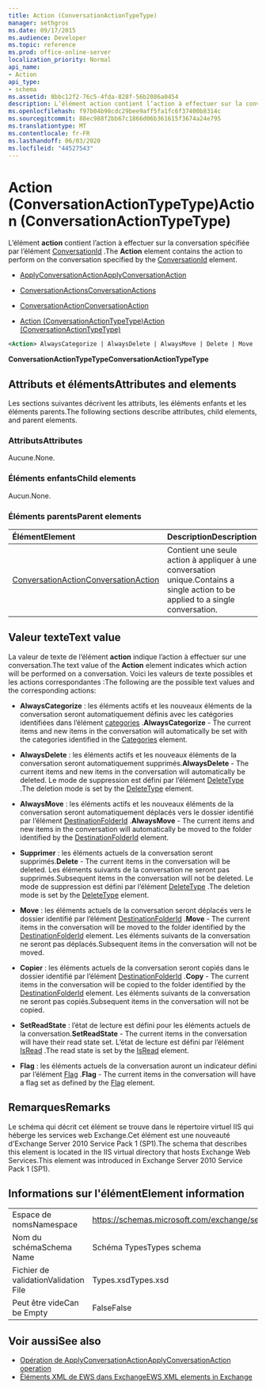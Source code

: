 ```yaml
---
title: Action (ConversationActionTypeType)
manager: sethgros
ms.date: 09/17/2015
ms.audience: Developer
ms.topic: reference
ms.prod: office-online-server
localization_priority: Normal
api_name:
- Action
api_type:
- schema
ms.assetid: 8bbc12f2-76c5-4fda-828f-56b2086a0454
description: L’élément action contient l’action à effectuer sur la conversation spécifiée par l’élément ConversationId.
ms.openlocfilehash: f97b04b98cdc29bee9aff5fa1fc6f37400b8314c
ms.sourcegitcommit: 88ec988f2bb67c1866d06b361615f3674a24e795
ms.translationtype: MT
ms.contentlocale: fr-FR
ms.lasthandoff: 06/03/2020
ms.locfileid: "44527543"
---
```

# <a name="action-conversationactiontypetype"></a><span data-ttu-id="f0724-103">Action (ConversationActionTypeType)</span><span class="sxs-lookup"><span data-stu-id="f0724-103">Action (ConversationActionTypeType)</span></span>

<span data-ttu-id="f0724-104">L’élément **action** contient l’action à effectuer sur la conversation spécifiée par l’élément [ConversationId](conversationid.md) .</span><span class="sxs-lookup"><span data-stu-id="f0724-104">The **Action** element contains the action to perform on the conversation specified by the [ConversationId](conversationid.md) element.</span></span> 
  
- [<span data-ttu-id="f0724-105">ApplyConversationAction</span><span class="sxs-lookup"><span data-stu-id="f0724-105">ApplyConversationAction</span></span>](applyconversationaction.md)
  
- [<span data-ttu-id="f0724-106">ConversationActions</span><span class="sxs-lookup"><span data-stu-id="f0724-106">ConversationActions</span></span>](conversationactions.md)
  
- [<span data-ttu-id="f0724-107">ConversationAction</span><span class="sxs-lookup"><span data-stu-id="f0724-107">ConversationAction</span></span>](conversationaction.md)
  
- [<span data-ttu-id="f0724-108">Action (ConversationActionTypeType)</span><span class="sxs-lookup"><span data-stu-id="f0724-108">Action (ConversationActionTypeType)</span></span>](action-conversationactiontypetype.md)
  
```XML
<Action> AlwaysCategorize | AlwaysDelete | AlwaysMove | Delete | Move | Copy | SetReadState </Action>
```

 <span data-ttu-id="f0724-109">**ConversationActionTypeType**</span><span class="sxs-lookup"><span data-stu-id="f0724-109">**ConversationActionTypeType**</span></span>
## <a name="attributes-and-elements"></a><span data-ttu-id="f0724-110">Attributs et éléments</span><span class="sxs-lookup"><span data-stu-id="f0724-110">Attributes and elements</span></span>

<span data-ttu-id="f0724-111">Les sections suivantes décrivent les attributs, les éléments enfants et les éléments parents.</span><span class="sxs-lookup"><span data-stu-id="f0724-111">The following sections describe attributes, child elements, and parent elements.</span></span>
  
### <a name="attributes"></a><span data-ttu-id="f0724-112">Attributs</span><span class="sxs-lookup"><span data-stu-id="f0724-112">Attributes</span></span>

<span data-ttu-id="f0724-113">Aucune.</span><span class="sxs-lookup"><span data-stu-id="f0724-113">None.</span></span>
  
### <a name="child-elements"></a><span data-ttu-id="f0724-114">Éléments enfants</span><span class="sxs-lookup"><span data-stu-id="f0724-114">Child elements</span></span>

<span data-ttu-id="f0724-115">Aucun.</span><span class="sxs-lookup"><span data-stu-id="f0724-115">None.</span></span>
  
### <a name="parent-elements"></a><span data-ttu-id="f0724-116">Éléments parents</span><span class="sxs-lookup"><span data-stu-id="f0724-116">Parent elements</span></span>

|<span data-ttu-id="f0724-117">**Élément**</span><span class="sxs-lookup"><span data-stu-id="f0724-117">**Element**</span></span>|<span data-ttu-id="f0724-118">**Description**</span><span class="sxs-lookup"><span data-stu-id="f0724-118">**Description**</span></span>|
|:-----|:-----|
|[<span data-ttu-id="f0724-119">ConversationAction</span><span class="sxs-lookup"><span data-stu-id="f0724-119">ConversationAction</span></span>](conversationaction.md) <br/> |<span data-ttu-id="f0724-120">Contient une seule action à appliquer à une conversation unique.</span><span class="sxs-lookup"><span data-stu-id="f0724-120">Contains a single action to be applied to a single conversation.</span></span>  <br/> |
   
## <a name="text-value"></a><span data-ttu-id="f0724-121">Valeur texte</span><span class="sxs-lookup"><span data-stu-id="f0724-121">Text value</span></span>

<span data-ttu-id="f0724-122">La valeur de texte de l’élément **action** indique l’action à effectuer sur une conversation.</span><span class="sxs-lookup"><span data-stu-id="f0724-122">The text value of the **Action** element indicates which action will be performed on a conversation.</span></span> <span data-ttu-id="f0724-123">Voici les valeurs de texte possibles et les actions correspondantes :</span><span class="sxs-lookup"><span data-stu-id="f0724-123">The following are the possible text values and the corresponding actions:</span></span> 
  
- <span data-ttu-id="f0724-124">**AlwaysCategorize** : les éléments actifs et les nouveaux éléments de la conversation seront automatiquement définis avec les catégories identifiées dans l’élément [categories](categories-ex15websvcsotherref.md) .</span><span class="sxs-lookup"><span data-stu-id="f0724-124">**AlwaysCategorize** - The current items and new items in the conversation will automatically be set with the categories identified in the [Categories](categories-ex15websvcsotherref.md) element.</span></span> 
    
- <span data-ttu-id="f0724-125">**AlwaysDelete** : les éléments actifs et les nouveaux éléments de la conversation seront automatiquement supprimés.</span><span class="sxs-lookup"><span data-stu-id="f0724-125">**AlwaysDelete** - The current items and new items in the conversation will automatically be deleted.</span></span> <span data-ttu-id="f0724-126">Le mode de suppression est défini par l’élément [DeleteType](deletetype.md) .</span><span class="sxs-lookup"><span data-stu-id="f0724-126">The deletion mode is set by the [DeleteType](deletetype.md) element.</span></span> 
    
- <span data-ttu-id="f0724-127">**AlwaysMove** : les éléments actifs et les nouveaux éléments de la conversation seront automatiquement déplacés vers le dossier identifié par l’élément [DestinationFolderId](destinationfolderid.md) .</span><span class="sxs-lookup"><span data-stu-id="f0724-127">**AlwaysMove** - The current items and new items in the conversation will automatically be moved to the folder identified by the [DestinationFolderId](destinationfolderid.md) element.</span></span> 
    
- <span data-ttu-id="f0724-128">**Supprimer** : les éléments actuels de la conversation seront supprimés.</span><span class="sxs-lookup"><span data-stu-id="f0724-128">**Delete** - The current items in the conversation will be deleted.</span></span> <span data-ttu-id="f0724-129">Les éléments suivants de la conversation ne seront pas supprimés.</span><span class="sxs-lookup"><span data-stu-id="f0724-129">Subsequent items in the conversation will not be deleted.</span></span> <span data-ttu-id="f0724-130">Le mode de suppression est défini par l’élément [DeleteType](deletetype.md) .</span><span class="sxs-lookup"><span data-stu-id="f0724-130">The deletion mode is set by the [DeleteType](deletetype.md) element.</span></span> 
    
- <span data-ttu-id="f0724-131">**Move** : les éléments actuels de la conversation seront déplacés vers le dossier identifié par l’élément [DestinationFolderId](destinationfolderid.md) .</span><span class="sxs-lookup"><span data-stu-id="f0724-131">**Move** - The current items in the conversation will be moved to the folder identified by the [DestinationFolderId](destinationfolderid.md) element.</span></span> <span data-ttu-id="f0724-132">Les éléments suivants de la conversation ne seront pas déplacés.</span><span class="sxs-lookup"><span data-stu-id="f0724-132">Subsequent items in the conversation will not be moved.</span></span> 
    
- <span data-ttu-id="f0724-133">**Copier** : les éléments actuels de la conversation seront copiés dans le dossier identifié par l’élément [DestinationFolderId](destinationfolderid.md) .</span><span class="sxs-lookup"><span data-stu-id="f0724-133">**Copy** - The current items in the conversation will be copied to the folder identified by the [DestinationFolderId](destinationfolderid.md) element.</span></span> <span data-ttu-id="f0724-134">Les éléments suivants de la conversation ne seront pas copiés.</span><span class="sxs-lookup"><span data-stu-id="f0724-134">Subsequent items in the conversation will not be copied.</span></span> 
    
- <span data-ttu-id="f0724-135">**SetReadState** : l’état de lecture est défini pour les éléments actuels de la conversation.</span><span class="sxs-lookup"><span data-stu-id="f0724-135">**SetReadState** - The current items in the conversation will have their read state set.</span></span> <span data-ttu-id="f0724-136">L’état de lecture est défini par l’élément [IsRead](isread.md) .</span><span class="sxs-lookup"><span data-stu-id="f0724-136">The read state is set by the [IsRead](isread.md) element.</span></span> 
    
- <span data-ttu-id="f0724-137">**Flag** : les éléments actuels de la conversation auront un indicateur défini par l’élément [Flag](flag.md) .</span><span class="sxs-lookup"><span data-stu-id="f0724-137">**Flag** - The current items in the conversation will have a flag set as defined by the [Flag](flag.md) element.</span></span> 
    
## <a name="remarks"></a><span data-ttu-id="f0724-138">Remarques</span><span class="sxs-lookup"><span data-stu-id="f0724-138">Remarks</span></span>

<span data-ttu-id="f0724-139">Le schéma qui décrit cet élément se trouve dans le répertoire virtuel IIS qui héberge les services web Exchange.Cet élément est une nouveauté d'Exchange Server 2010 Service Pack 1 (SP1).</span><span class="sxs-lookup"><span data-stu-id="f0724-139">The schema that describes this element is located in the IIS virtual directory that hosts Exchange Web Services.This element was introduced in Exchange Server 2010 Service Pack 1 (SP1).</span></span>
  
## <a name="element-information"></a><span data-ttu-id="f0724-140">Informations sur l'élément</span><span class="sxs-lookup"><span data-stu-id="f0724-140">Element information</span></span>

|||
|:-----|:-----|
|<span data-ttu-id="f0724-141">Espace de noms</span><span class="sxs-lookup"><span data-stu-id="f0724-141">Namespace</span></span>  <br/> |https://schemas.microsoft.com/exchange/services/2006/types  <br/> |
|<span data-ttu-id="f0724-142">Nom du schéma</span><span class="sxs-lookup"><span data-stu-id="f0724-142">Schema Name</span></span>  <br/> |<span data-ttu-id="f0724-143">Schéma Types</span><span class="sxs-lookup"><span data-stu-id="f0724-143">Types schema</span></span>  <br/> |
|<span data-ttu-id="f0724-144">Fichier de validation</span><span class="sxs-lookup"><span data-stu-id="f0724-144">Validation File</span></span>  <br/> |<span data-ttu-id="f0724-145">Types.xsd</span><span class="sxs-lookup"><span data-stu-id="f0724-145">Types.xsd</span></span>  <br/> |
|<span data-ttu-id="f0724-146">Peut être vide</span><span class="sxs-lookup"><span data-stu-id="f0724-146">Can be Empty</span></span>  <br/> |<span data-ttu-id="f0724-147">False</span><span class="sxs-lookup"><span data-stu-id="f0724-147">False</span></span>  <br/> |
   
## <a name="see-also"></a><span data-ttu-id="f0724-148">Voir aussi</span><span class="sxs-lookup"><span data-stu-id="f0724-148">See also</span></span>

- [<span data-ttu-id="f0724-149">Opération de ApplyConversationAction</span><span class="sxs-lookup"><span data-stu-id="f0724-149">ApplyConversationAction operation</span></span>](applyconversationaction-operation.md)
- [<span data-ttu-id="f0724-150">Éléments XML de EWS dans Exchange</span><span class="sxs-lookup"><span data-stu-id="f0724-150">EWS XML elements in Exchange</span></span>](ews-xml-elements-in-exchange.md)

